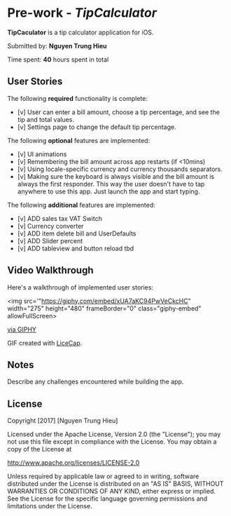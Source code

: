 # Pre-work - *TipCalculator*

**TipCaculator** is a tip calculator application for iOS.

Submitted by: **Nguyen Trung Hieu**

Time spent: **40** hours spent in total

## User Stories

The following **required** functionality is complete:

* [v] User can enter a bill amount, choose a tip percentage, and see the tip and total values.
* [v] Settings page to change the default tip percentage.

The following **optional** features are implemented:
* [v] UI animations
* [v] Remembering the bill amount across app restarts (if <10mins)
* [v] Using locale-specific currency and currency thousands separators.
* [v] Making sure the keyboard is always visible and the bill amount is always the first responder. This way the user doesn't have to tap anywhere to use this app. Just launch the app and start typing.

The following **additional** features are implemented:

* [v] ADD sales tax VAT Switch
* [v] Currency converter
* [v] ADD item delete bill and UserDefaults
* [v] ADD Slider percent
* [v] ADD tableview and button reload tbd

## Video Walkthrough 

Here's a walkthrough of implemented user stories:

<img src='"https://giphy.com/embed/xUA7aKC94PwVeCkcHC" width="275" height="480" frameBorder="0" class="giphy-embed" allowFullScreen></iframe><p><a href="https://giphy.com/gifs/xUA7aKC94PwVeCkcHC">via GIPHY</a></p>

GIF created with [LiceCap](http://www.cockos.com/licecap/).

## Notes

Describe any challenges encountered while building the app.

## License

Copyright [2017] [Nguyen Trung Hieu]

Licensed under the Apache License, Version 2.0 (the "License");
you may not use this file except in compliance with the License.
You may obtain a copy of the License at

http://www.apache.org/licenses/LICENSE-2.0

Unless required by applicable law or agreed to in writing, software
distributed under the License is distributed on an "AS IS" BASIS,
WITHOUT WARRANTIES OR CONDITIONS OF ANY KIND, either express or implied.
See the License for the specific language governing permissions and
limitations under the License.
